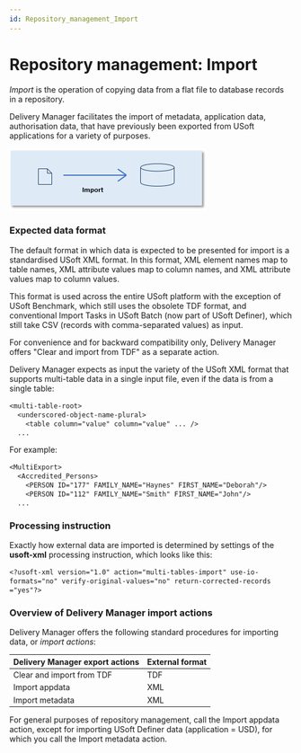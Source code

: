 ```yaml
---
id: Repository_management_Import
---
```


# Repository management: Import

*Import* is the operation of copying data from a flat file to database records in a repository.

Delivery Manager facilitates the import of metadata, application data, authorisation data, that have previously been exported from USoft applications for a variety of purposes.

![](./assets/aa3452c4-f482-4ae1-9e07-279e76dbb6d1.png)

### Expected data format

The default format in which data is expected to be presented for import is a standardised USoft XML format. In this format, XML element names map to table names, XML attribute values map to column names, and XML attribute values map to column values.

This format is used across the entire USoft platform with the exception of USoft Benchmark, which still uses the obsolete TDF format, and conventional Import Tasks in USoft Batch (now part of USoft Definer), which still take CSV (records with comma-separated values) as input.

For convenience and for backward compatibility only, Delivery Manager offers "Clear and import from TDF" as a separate action.

Delivery Manager expects as input the variety of the USoft XML format that supports multi-table data in a single input file, even if the data is from a single table:

```
<multi-table-root>
  <underscored-object-name-plural>
    <table column="value" column="value" ... />
  ...

```

For example:

```
<MultiExport>
  <Accredited_Persons>
    <PERSON ID="177" FAMILY_NAME="Haynes" FIRST_NAME="Deborah"/>
    <PERSON ID="112" FAMILY_NAME="Smith" FIRST_NAME="John"/>
  ...

```

### Processing instruction

Exactly how external data are imported is determined by settings of the **usoft-xml** processing instruction, which looks like this:

```
<?usoft-xml version="1.0" action="multi-tables-import" use-io-formats="no" verify-original-values="no" return-corrected-records ="yes"?>
```

### Overview of Delivery Manager import actions

Delivery Manager offers the following standard procedures for importing data, or *import actions*:

|**Delivery Manager export actions**|**External format**|
|--------|--------|
|Clear and import from TDF|TDF     |
|Import appdata|XML     |
|Import metadata|XML     |



For general purposes of repository management, call the Import appdata action, except for importing USoft Definer data (application = USD), for which you call the Import metadata action.